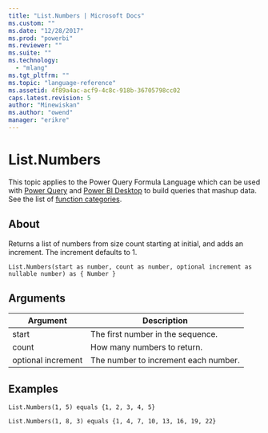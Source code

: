 ```yaml
---
title: "List.Numbers | Microsoft Docs"
ms.custom: ""
ms.date: "12/28/2017"
ms.prod: "powerbi"
ms.reviewer: ""
ms.suite: ""
ms.technology: 
  - "mlang"
ms.tgt_pltfrm: ""
ms.topic: "language-reference"
ms.assetid: 4f89a4ac-acf9-4c8c-918b-36705798cc02
caps.latest.revision: 5
author: "Minewiskan"
ms.author: "owend"
manager: "erikre"
---
```

# List.Numbers
This topic applies to the Power Query Formula Language which can be used with [Power Query](https://support.office.com/article/Introduction-to-Microsoft-Power-Query-for-Excel-6E92E2F4-2079-4E1F-BAD5-89F6269CD605) and [Power BI Desktop](http://go.microsoft.com/fwlink/p/?LinkId=618607) to build queries that mashup data. See the list of [function categories](https://msdn.microsoft.com/en-us/library/mt211003.aspx).  
  
## About  
Returns a list of numbers from size count starting at initial, and adds an increment.  The increment defaults to 1.  
  
```  
List.Numbers(start as number, count as number, optional increment as nullable number) as { Number }  
```  
  
## Arguments  
  
|Argument|Description|  
|------------|---------------|  
|start|The first number in the sequence.|  
|count|How many numbers to return.|  
|optional increment|The number to increment each number.|  
  
## Examples  
  
```  
List.Numbers(1, 5) equals {1, 2, 3, 4, 5}  
```  
  
```  
List.Numbers(1, 8, 3) equals {1, 4, 7, 10, 13, 16, 19, 22}  
```  
